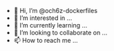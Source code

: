 - 👋 Hi, I’m @och6z-dockerfiles
- 👀 I’m interested in ...
- 🌱 I’m currently learning ...
- 💞️ I’m looking to collaborate on ...
- 📫 How to reach me ...

<!---
och6z-dockerfiles/och6z-dockerfiles is a ✨ special ✨ repository because its `README.md` (this file) appears on your GitHub profile.
You can click the Preview link to take a look at your changes.
--->
